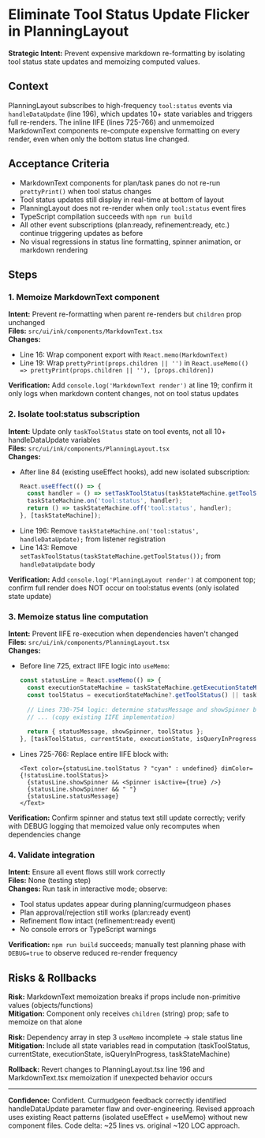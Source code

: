 # Eliminate Tool Status Update Flicker in PlanningLayout

**Strategic Intent:** Prevent expensive markdown re-formatting by isolating tool status state updates and memoizing computed values.

## Context

PlanningLayout subscribes to high-frequency `tool:status` events via `handleDataUpdate` (line 196), which updates 10+ state variables and triggers full re-renders. The inline IIFE (lines 725-766) and unmemoized MarkdownText components re-compute expensive formatting on every render, even when only the bottom status line changed.

## Acceptance Criteria

- MarkdownText components for plan/task panes do not re-run `prettyPrint()` when tool status changes
- Tool status updates still display in real-time at bottom of layout  
- PlanningLayout does not re-render when only `tool:status` event fires
- TypeScript compilation succeeds with `npm run build`
- All other event subscriptions (plan:ready, refinement:ready, etc.) continue triggering updates as before
- No visual regressions in status line formatting, spinner animation, or markdown rendering

## Steps

### 1. Memoize MarkdownText component
**Intent:** Prevent re-formatting when parent re-renders but `children` prop unchanged  
**Files:** `src/ui/ink/components/MarkdownText.tsx`  
**Changes:**
- Line 16: Wrap component export with `React.memo(MarkdownText)`
- Line 19: Wrap `prettyPrint(props.children || '')` in `React.useMemo(() => prettyPrint(props.children || ''), [props.children])`

**Verification:** Add `console.log('MarkdownText render')` at line 19; confirm it only logs when markdown content changes, not on tool status updates

### 2. Isolate tool:status subscription  
**Intent:** Update only `taskToolStatus` state on tool events, not all 10+ handleDataUpdate variables  
**Files:** `src/ui/ink/components/PlanningLayout.tsx`  
**Changes:**
- After line 84 (existing useEffect hooks), add new isolated subscription:
  ```typescript
  React.useEffect(() => {
    const handler = () => setTaskToolStatus(taskStateMachine.getToolStatus());
    taskStateMachine.on('tool:status', handler);
    return () => taskStateMachine.off('tool:status', handler);
  }, [taskStateMachine]);
  ```
- Line 196: Remove `taskStateMachine.on('tool:status', handleDataUpdate);` from listener registration
- Line 143: Remove `setTaskToolStatus(taskStateMachine.getToolStatus());` from `handleDataUpdate` body

**Verification:** Add `console.log('PlanningLayout render')` at component top; confirm full render does NOT occur on tool:status events (only isolated state update)

### 3. Memoize status line computation
**Intent:** Prevent IIFE re-execution when dependencies haven't changed  
**Files:** `src/ui/ink/components/PlanningLayout.tsx`  
**Changes:**
- Before line 725, extract IIFE logic into `useMemo`:
  ```typescript
  const statusLine = React.useMemo(() => {
    const executionStateMachine = taskStateMachine.getExecutionStateMachine();
    const toolStatus = executionStateMachine?.getToolStatus() || taskToolStatus;
    
    // Lines 730-754 logic: determine statusMessage and showSpinner based on currentState/executionState
    // ... (copy existing IIFE implementation)
    
    return { statusMessage, showSpinner, toolStatus };
  }, [taskToolStatus, currentState, executionState, isQueryInProgress, taskStateMachine]);
  ```
- Lines 725-766: Replace entire IIFE block with:
  ```tsx
  <Text color={statusLine.toolStatus ? "cyan" : undefined} dimColor={!statusLine.toolStatus}>
    {statusLine.showSpinner && <Spinner isActive={true} />}
    {statusLine.showSpinner && " "}
    {statusLine.statusMessage}
  </Text>
  ```

**Verification:** Confirm spinner and status text still update correctly; verify with DEBUG logging that memoized value only recomputes when dependencies change

### 4. Validate integration
**Intent:** Ensure all event flows still work correctly  
**Files:** None (testing step)  
**Changes:** Run task in interactive mode; observe:
- Tool status updates appear during planning/curmudgeon phases
- Plan approval/rejection still works (plan:ready event)  
- Refinement flow intact (refinement:ready event)
- No console errors or TypeScript warnings

**Verification:** `npm run build` succeeds; manually test planning phase with `DEBUG=true` to observe reduced re-render frequency

## Risks & Rollbacks

**Risk:** MarkdownText memoization breaks if props include non-primitive values (objects/functions)  
**Mitigation:** Component only receives `children` (string) prop; safe to memoize on that alone

**Risk:** Dependency array in step 3 `useMemo` incomplete → stale status line  
**Mitigation:** Include all state variables read in computation (taskToolStatus, currentState, executionState, isQueryInProgress, taskStateMachine)

**Rollback:** Revert changes to PlanningLayout.tsx line 196 and MarkdownText.tsx memoization if unexpected behavior occurs

---

**Confidence:** Confident. Curmudgeon feedback correctly identified handleDataUpdate parameter flaw and over-engineering. Revised approach uses existing React patterns (isolated useEffect + useMemo) without new component files. Code delta: ~25 lines vs. original ~120 LOC approach.
